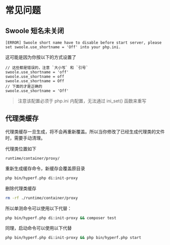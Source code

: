 # 常见问题

## Swoole 短名未关闭

```
[ERROR] Swoole short name have to disable before start server, please set swoole.use_shortname = 'Off' into your php.ini.
```

这可能是因为你按以下的方式设置了

```
// 这些都是错误的，注意 `大小写` 和 `引号`
swoole.use_shortname = 'off'
swoole.use_shortname = off
swoole.use_shortname = Off
// 下面的才是正确的
swoole.use_shortname = 'Off'
```

> 注意该配置必须于 php.ini 内配置，无法通过 ini_set() 函数来重写

## 代理类缓存

代理类缓存一旦生成，将不会再重新覆盖。所以当你修改了已经生成代理类的文件时，需要手动清理。

代理类位置如下
```
runtime/container/proxy/
```

重新生成缓存命令，新缓存会覆盖原目录
```bash
php bin/hyperf.php di:init-proxy
```

删除代理类缓存
```bash
rm -rf ./runtime/container/proxy
```

所以单测命令可以使用以下代替：
```bash
php bin/hyperf.php di:init-proxy && composer test
```

同理，启动命令可以使用以下代替
```bash
php bin/hyperf.php di:init-proxy && php bin/hyperf.php start
```
